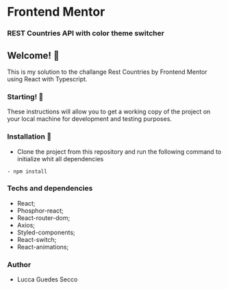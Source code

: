 # Frontend Mentor 
### REST Countries API with color theme switcher

## Welcome! 👋

This is my solution to the challange Rest Countries by Frontend Mentor using React with Typescript. 

### Starting! 🚀

These instructions will allow you to get a working copy of the project on your local machine for development and testing purposes.

### Installation 🔧

- Clone the project from this repository and run the following command to initialize whit all dependencies

```
- npm install
```
### Techs and dependencies

- React;
- Phosphor-react;
- React-router-dom;
- Axios;
- Styled-components;
- React-switch;
- React-animations;

### Author

- Lucca Guedes Secco


